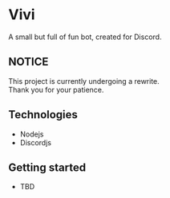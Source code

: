 # Vivi

A small but full of fun bot, created for Discord.

## NOTICE

This project is currently undergoing a rewrite. <br/>
Thank you for your patience.

## Technologies

- Nodejs
- Discordjs

## Getting started

- TBD
